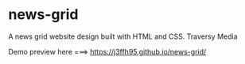 # news-grid
A news grid website design built with HTML and CSS. Traversy Media

Demo preview here ===> https://j3ffh95.github.io/news-grid/

